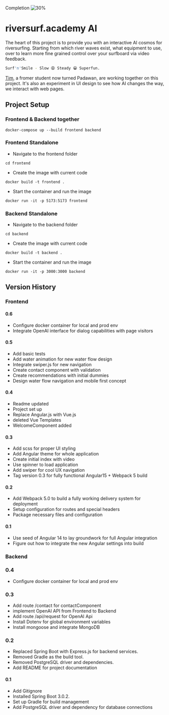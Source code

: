 Completion ![30%](https://progress-bar.dev/30)

# riversurf.academy AI

The heart of this project is to provide you with an interactive AI cosmos for riversurfing. Starting from which river waves exist, what equipment to use, over to learn more fine grained control over your surfboard via video feedback.

```sh
Surf'n'Smile - Slow 😩 Steady 😁 Superfun.
```

[Tim](https://github.com/mhmFrost), a fromer student now turned Padawan, are working together on this project. It's also an experiment in UI design to see how AI changes the way, we interact with web pages.

## Project Setup

### Frontend & Backend together

`docker-compose up --build frontend backend`

### Frontend Standalone

- Navigate to the frontend folder

`cd frontend`

- Create the image with current code

`docker build -t frontend .`

- Start the container and run the image

`docker run -it -p 5173:5173 frontend`

### Backend Standalone

- Navigate to the backend folder

`cd backend`

- Create the image with current code

`docker build -t backend .`

- Start the container and run the image

`docker run -it -p 3000:3000 backend`

## Version History

### Frontend

#### 0.6

- Configure docker container for local and prod env
- Integrate OpenAI interface for dialog capabilities with page visitors

#### 0.5

- Add basic tests
- Add water animation for new water flow design
- Integrate swiper.js for new navigation
- Create contact component with validation
- Create recommendations with initial dummies
- Design water flow navigation and mobile first concept

#### 0.4

- Readme updated
- Project set up
- Replace Angular.js with Vue.js
- deleted Vue Templates
- WelcomeComponent added

#### 0.3

- Add scss for proper UI styling
- Add Angular theme for whole application
- Create initial index with video
- Use spinner to load application
- Add swiper for cool UX navigation
- Tag version 0.3 for fully functional Angular15 + Webpack 5 build

#### 0.2

- Add Webpack 5.0 to build a fully working delivery system for deployment
- Setup configuration for routes and special headers
- Package necessary files and configuration

#### 0.1

- Use seed of Angular 14 to lay groundwork for full Angular integration
- Figure out how to integrate the new Angular settings into build

### Backend

### 0.4

- Configure docker container for local and prod env

### 0.3

- Add route /contact for contactComponent
- implement OpenAI API from Frontend to Backend
- Add route /api/request for OpenAI Api
- Install Dotenv for global environment variables
- Install mongoose and integrate MongoDB

### 0.2

- Replaced Spring Boot with Express.js for backend services.
- Removed Gradle as the build tool.
- Removed PostgreSQL driver and dependencies.
- Add README for project documentation

#### 0.1

- Add Gitignore
- Installed Spring Boot 3.0.2.
- Set up Gradle for build management
- Add PostgreSQL driver and dependency for database connections